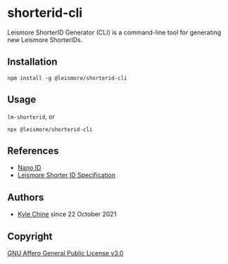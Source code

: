 # shorterid-cli

Leismore ShorterID Generator (CLI) is a command-line tool for generating new Leismore ShorterIDs.

## Installation

`npm install -g @leismore/shorterid-cli`

## Usage

`lm-shorterid`, or

`npx @leismore/shorterid-cli`

## References

* [Nano ID](https://github.com/ai/nanoid)
* [Leismore Shorter ID Specification](https://github.com/leismore/shorterid-spec)

## Authors

* [Kyle Chine](https://www.kylechine.name) since 22 October 2021

## Copyright

[GNU Affero General Public License v3.0](https://www.gnu.org/licenses/agpl-3.0.txt)
